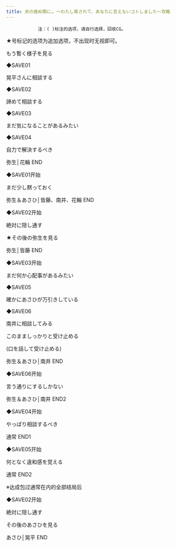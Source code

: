 ```yaml
---
title: 夫の居ぬ間に… ～わたし脅されて、あなたに言えないコトしました～攻略
---
```


                注：( )标注的选项，请自行选择，回收CG。

★号标记的选项为追加选项，不出现时无视即可。



もう暫く様子を見る

◆SAVE01

晃平さんに相談する

◆SAVE02

諦めて相談する

◆SAVE03

まだ気になることがあるみたい

◆SAVE04

自力で解決するべき



弥生│花輪 END



◆SAVE01开始

まだ少し黙っておく



弥生＆あさひ│皆藤、南井、花輪 END



◆SAVE02开始

絶対に隠し通す

★その後の弥生を見る



弥生│皆藤 END



◆SAVE03开始

まだ何か心配事があるみたい

◆SAVE05

確かにあさひが万引きしている

◆SAVE06

南井に相談してみる

このまましっかりと受け止める

(口を話して受け止める)



弥生＆あさひ│南井 END



◆SAVE06开始

言う通りにするしかない



弥生＆あさひ│南井 END2



◆SAVE04开始

やっぱり相談するべき



通常 END1



◆SAVE05开始

何となく違和感を覚える



通常 END2



※达成包过通常在内的全部结局后

◆SAVE02开始

絶対に隠し通す

その後のあさひを見る



あさひ│晃平 END


              
